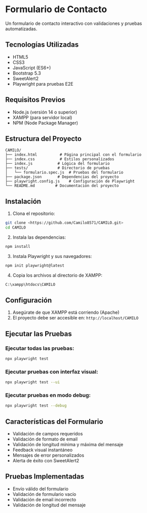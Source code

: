 # Formulario de Contacto

Un formulario de contacto interactivo con validaciones y pruebas automatizadas.

## Tecnologías Utilizadas

- HTML5
- CSS3
- JavaScript (ES6+)
- Bootstrap 5.3
- SweetAlert2
- Playwright para pruebas E2E

## Requisitos Previos

- Node.js (versión 14 o superior)
- XAMPP (para servidor local)
- NPM (Node Package Manager)

## Estructura del Proyecto

```
CAMILO/
├── index.html          # Página principal con el formulario
├── index.css           # Estilos personalizados
├── index.js           # Lógica del formulario
├── tests/             # Directorio de pruebas
│   └── formulario.spec.js  # Pruebas del formulario
├── package.json       # Dependencias del proyecto
├── playwright.config.js    # Configuración de Playwright
└── README.md         # Documentación del proyecto
```

## Instalación

1. Clona el repositorio:
```bash
git clone <https://github.com/Camilo8571/CAMILO.git>
cd CAMILO
```

2. Instala las dependencias:
```bash
npm install
```

3. Instala Playwright y sus navegadores:
```bash
npm init playwright@latest
```

4. Copia los archivos al directorio de XAMPP:
```bash
C:\xampp\htdocs\CAMILO
```

## Configuración

1. Asegúrate de que XAMPP está corriendo (Apache)
2. El proyecto debe ser accesible en: `http://localhost/CAMILO`

## Ejecutar las Pruebas

### Ejecutar todas las pruebas:
```bash
npx playwright test
```

### Ejecutar pruebas con interfaz visual:
```bash
npx playwright test --ui
```

### Ejecutar pruebas en modo debug:
```bash
npx playwright test --debug
```

## Características del Formulario

- Validación de campos requeridos
- Validación de formato de email
- Validación de longitud mínima y máxima del mensaje
- Feedback visual instantáneo
- Mensajes de error personalizados
- Alerta de éxito con SweetAlert2

## Pruebas Implementadas

- Envío válido del formulario
- Validación de formulario vacío
- Validación de email incorrecto
- Validación de longitud del mensaje